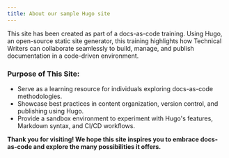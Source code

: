 ```yaml
---
title: About our sample Hugo site
---
```


This site has been created as part of a docs-as-code training. Using Hugo, an open-source static site generator, this training highlights how Technical Writers can collaborate seamlessly to build, manage, and publish documentation in a code-driven environment.

### Purpose of This Site:

* Serve as a learning resource for individuals exploring docs-as-code methodologies.
* Showcase best practices in content organization, version control, and publishing using Hugo.
* Provide a sandbox environment to experiment with Hugo's features, Markdown syntax, and CI/CD workflows.

**Thank you for visiting! We hope this site inspires you to embrace docs-as-code and explore the many possibilities it offers.**
